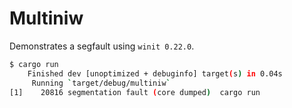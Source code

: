 # Multiniw

Demonstrates a segfault using `winit 0.22.0`.

```bash
$ cargo run
    Finished dev [unoptimized + debuginfo] target(s) in 0.04s
     Running `target/debug/multiniw`
[1]    20816 segmentation fault (core dumped)  cargo run
```
